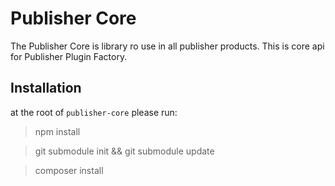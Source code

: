 # Publisher Core
The Publisher Core is library ro use in all publisher products.
This is core api for Publisher Plugin Factory.


## Installation

at the root of `publisher-core` please run:

>npm install

>git submodule init && git submodule update

>composer install


